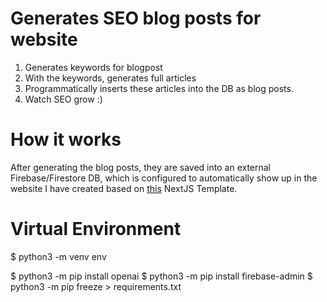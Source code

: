 # Generates SEO blog posts for website

1. Generates keywords for blogpost
1. With the keywords, generates full articles
1. Programmatically inserts these articles into the DB as blog posts.
1. Watch SEO grow :)

# How it works

After generating the blog posts, they are saved into an external Firebase/Firestore DB, which is configured to automatically show up in the website I have created based on [this](https://github.com/gieoon/NextJS-Blank-Template) NextJS Template.

# Virtual Environment

$ python3 -m venv env

$ python3 -m pip install openai
$ python3 -m pip install firebase-admin
$ python3 -m pip freeze > requirements.txt